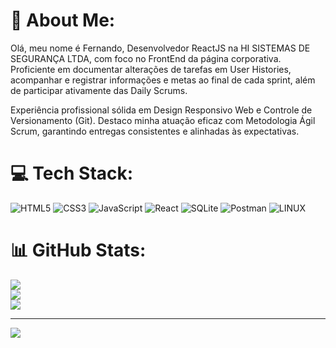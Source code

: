 # 💫 About Me:
Olá, meu nome é Fernando, Desenvolvedor ReactJS  na HI SISTEMAS DE SEGURANÇA LTDA, com foco no FrontEnd da página corporativa. Proficiente em documentar alterações de tarefas em User Histories, acompanhar e registrar informações e metas ao final de cada sprint, além de participar ativamente das Daily Scrums.

Experiência profissional sólida em Design Responsivo Web e Controle de Versionamento (Git). 
Destaco minha atuação eficaz com Metodologia Ágil Scrum, garantindo entregas consistentes e alinhadas às expectativas.

# 💻 Tech Stack:
![HTML5](https://img.shields.io/badge/html5-%23E34F26.svg?style=for-the-badge&logo=html5&logoColor=white) ![CSS3](https://img.shields.io/badge/css3-%231572B6.svg?style=for-the-badge&logo=css3&logoColor=white) ![JavaScript](https://img.shields.io/badge/javascript-%23323330.svg?style=for-the-badge&logo=javascript&logoColor=%23F7DF1E) ![React](https://img.shields.io/badge/react-%2320232a.svg?style=for-the-badge&logo=react&logoColor=%2361DAFB) ![SQLite](https://img.shields.io/badge/sqlite-%2307405e.svg?style=for-the-badge&logo=sqlite&logoColor=white) ![Postman](https://img.shields.io/badge/Postman-FF6C37?style=for-the-badge&logo=postman&logoColor=white) ![LINUX](https://img.shields.io/badge/Linux-FCC624?style=for-the-badge&logo=linux&logoColor=black)
# 📊 GitHub Stats:
![](https://github-readme-stats.vercel.app/api?username=fernandosilvajesus&theme=dark&hide_border=false&include_all_commits=false&count_private=false)<br/>
![](https://github-readme-streak-stats.herokuapp.com/?user=fernandosilvajesus&theme=dark&hide_border=false)<br/>
![](https://github-readme-stats.vercel.app/api/top-langs/?username=fernandosilvajesus&theme=dark&hide_border=false&include_all_commits=false&count_private=false&layout=compact)

---
[![](https://visitcount.itsvg.in/api?id=fernandosilvajesus&icon=0&color=0)](https://visitcount.itsvg.in)

<!-- Proudly created with GPRM ( https://gprm.itsvg.in ) -->
